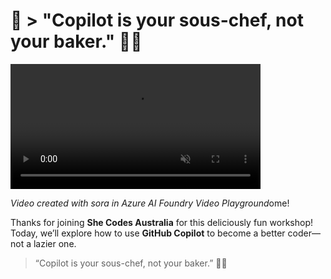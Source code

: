 # 🧁 > "Copilot is your sous-chef, not your baker." 👩‍🍳

<video width="400" controls autoplay loop muted playsinline>
  <source src="assets/20250708-114601-sora.mp4" type="video/mp4">
  Your browser does not support the video tag.
</video>

*Video created with sora in Azure AI Foundry Video Playground*ome!

Thanks for joining **She Codes Australia** for this deliciously fun workshop!  
Today, we’ll explore how to use **GitHub Copilot** to become a better coder—not a lazier one.

> “Copilot is your sous-chef, not your baker.” 👩‍🍳


